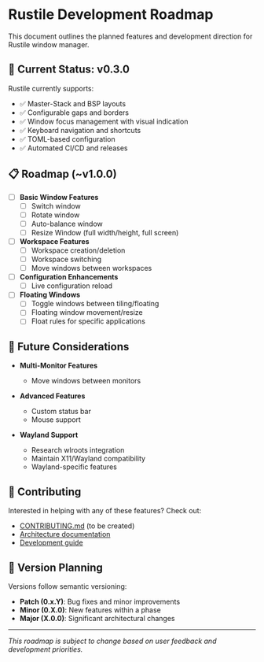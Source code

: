 # Rustile Development Roadmap

This document outlines the planned features and development direction for Rustile window manager.

## 🎯 Current Status: v0.3.0

Rustile currently supports:
- ✅ Master-Stack and BSP layouts
- ✅ Configurable gaps and borders
- ✅ Window focus management with visual indication
- ✅ Keyboard navigation and shortcuts
- ✅ TOML-based configuration
- ✅ Automated CI/CD and releases

## 📋 Roadmap (~v1.0.0)

- [ ] **Basic Window Features**
  - [ ] Switch window
  - [ ] Rotate window
  - [ ] Auto-balance window
  - [ ] Resize Window (full width/height, full screen)

- [ ] **Workspace Features**
  - [ ] Workspace creation/deletion
  - [ ] Workspace switching
  - [ ] Move windows between workspaces

- [ ] **Configuration Enhancements**
  - [ ] Live configuration reload

- [ ] **Floating Windows**
  - [ ] Toggle windows between tiling/floating
  - [ ] Floating window movement/resize
  - [ ] Float rules for specific applications
  
## 🚀 Future Considerations

- **Multi-Monitor Features**
  - Move windows between monitors

- **Advanced Features**
  - Custom status bar
  - Mouse support

- **Wayland Support**
  - Research wlroots integration
  - Maintain X11/Wayland compatibility
  - Wayland-specific features

## 🤝 Contributing

Interested in helping with any of these features? Check out:
- [CONTRIBUTING.md](../CONTRIBUTING.md) (to be created)
- [Architecture documentation](ARCHITECTURE.md)
- [Development guide](../CLAUDE.md)

## 📅 Version Planning

Versions follow semantic versioning:
- **Patch (0.x.Y)**: Bug fixes and minor improvements
- **Minor (0.X.0)**: New features within a phase
- **Major (X.0.0)**: Significant architectural changes

---

*This roadmap is subject to change based on user feedback and development priorities.*
